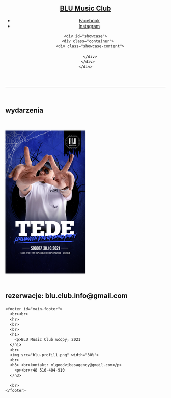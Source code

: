 <!DOCTYPE html>
<html lang="en">

<head>
  <meta charset="UTF-8">
  <meta name="viewport" content="width=device-width, initial-scale=1.0">
  <meta http-equiv="X-UA-Compatible" content="ie=edge">
  <link rel="preconnect" href="https://fonts.gstatic.com">
  <link href="https://fonts.googleapis.com/css2?family=Lato:wght@300&display=swap" rel="stylesheet">
  <link rel="stylesheet" href="style.css">
  <title>BLU Piaseczno</title>
</head>

<body>
  <header>
    <nav id="navbar">
      <div class="container">
        <h1 class="logo"><a href="index.html">BLU Music Club</a></h1>
        <ul>
          <li><a href="https://www.facebook.com/blumusicclub/">Facebook</a></li>
          <li><a href="https://www.instagram.com/blumusicclub/">Instagram</a></li>
        </ul>
      </div>
    </nav>

    <div id="showcase">
      <div class="container">
        <div class="showcase-content">

        </div>
      </div>
    </div>
  </header>
  <section id="testimonials" class="py-3">
    <div class="container">
      <hr>
      <br>
      <h2 class="l-heading">wydarzenia</h2>
      <br>
      <br>
      <img src="blu-tede-story.png" width="50%">
      <br>
      <h2> <br>rezerwacje: blu.club.info@gmail.com</p>
      </h2>
    </div>

    <footer id="main-footer">
      <br><br>
      <hr>
      <br>
      <br>
      <h1>
        <p>BLU Music Club &copy; 2021
      </h1>
      <br>
      <img src="blu-profil1.png" width="30%">
      <br>
      <h3> <br>kontakt: mlgoodvibesagency@gmail.com</p>
        <p><br>+48 516-404-910
      </h3>

      <br>
    </footer>

</body>

</html>
